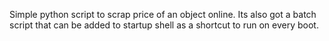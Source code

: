 Simple python script to scrap price of an object online. Its also got a batch script that can be added to startup shell as a shortcut to run on every boot.